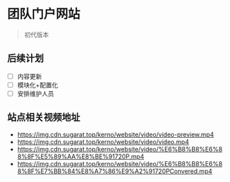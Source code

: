 # 团队门户网站
> 初代版本

## 后续计划
* [ ] 内容更新
* [ ] 模块化+配置化
* [ ] 安排维护人员

## 站点相关视频地址
* https://img.cdn.sugarat.top/kerno/website/video/video-preview.mp4
* https://img.cdn.sugarat.top/kerno/website/video/video.mp4
* https://img.cdn.sugarat.top/kerno/website/video/%E6%B8%B8%E6%88%8F%E5%89%AA%E8%BE%91720P.mp4
* https://img.cdn.sugarat.top/kerno/website/video/%E6%B8%B8%E6%88%8F%E7%BB%84%E8%A7%86%E9%A2%91720PConvered.mp4